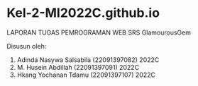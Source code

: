 # Kel-2-MI2022C.github.io
LAPORAN TUGAS PEMROGRAMAN WEB SRS GlamourousGem

Disusun oleh:
1. Adinda Nasywa Salsabila (22091397082) 2022C
2. M. Husein Abdillah (22091397091) 2022C
3. Hkang Yochanan Tdamu (22091397107) 2022C
